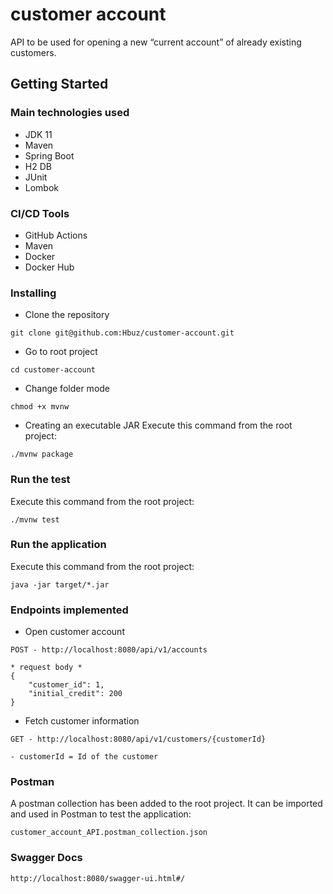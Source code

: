# customer account
API to be used for opening a new “current account” of already existing
customers.

## Getting Started


### Main technologies used
- JDK 11
- Maven
- Spring Boot
- H2 DB
- JUnit
- Lombok

### CI/CD Tools
- GitHub Actions
- Maven
- Docker
- Docker Hub


### Installing
* Clone the repository
```
git clone git@github.com:Hbuz/customer-account.git
```

* Go to root project
```
cd customer-account
```

* Change folder mode
```
chmod +x mvnw
```

* Creating an executable JAR
  Execute this command from the root project:
```
./mvnw package
```

### Run the test
Execute this command from the root project:
```
./mvnw test
```

### Run the application
Execute this command from the root project:
```
java -jar target/*.jar
```

### Endpoints implemented
* Open customer account
```
POST - http://localhost:8080/api/v1/accounts

* request body *
{
    "customer_id": 1,
    "initial_credit": 200
}
```

* Fetch customer information
```
GET - http://localhost:8080/api/v1/customers/{customerId}

- customerId = Id of the customer
```


### Postman
A postman collection has been added to the root project. It can be imported and used in Postman to test the application:

```customer_account_API.postman_collection.json```


### Swagger Docs
```
http://localhost:8080/swagger-ui.html#/
```